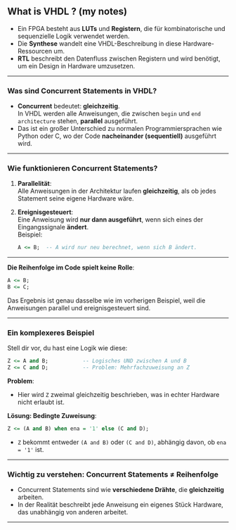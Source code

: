 What is VHDL ? (my notes)
---

- Ein FPGA besteht aus **LUTs** und **Registern**, die für kombinatorische und sequenzielle Logik verwendet werden.  
- Die **Synthese** wandelt eine VHDL-Beschreibung in diese Hardware-Ressourcen um.  
- **RTL** beschreibt den Datenfluss zwischen Registern und wird benötigt, um ein Design in Hardware umzusetzen.

--- 

### **Was sind Concurrent Statements in VHDL?**
- **Concurrent** bedeutet: **gleichzeitig**.  
  In VHDL werden alle Anweisungen, die zwischen `begin` und `end architecture` stehen, **parallel** ausgeführt.
- Das ist ein großer Unterschied zu normalen Programmiersprachen wie Python oder C, wo der Code **nacheinander (sequentiell)** ausgeführt wird.

---

### **Wie funktionieren Concurrent Statements?**
1. **Parallelität**:  
   Alle Anweisungen in der Architektur laufen **gleichzeitig**, als ob jedes Statement seine eigene Hardware wäre.  
   
2. **Ereignisgesteuert**:  
   Eine Anweisung wird **nur dann ausgeführt**, wenn sich eines der Eingangssignale **ändert**.  
   Beispiel:
   ```vhdl
   A <= B;  -- A wird nur neu berechnet, wenn sich B ändert.
   ```

---

**Die Reihenfolge im Code spielt keine Rolle**:
```vhdl
A <= B;
B <= C;
```
Das Ergebnis ist genau dasselbe wie im vorherigen Beispiel, weil die Anweisungen parallel und ereignisgesteuert sind.

---

### **Ein komplexeres Beispiel**
Stell dir vor, du hast eine Logik wie diese:
```vhdl
Z <= A and B;           -- Logisches UND zwischen A und B
Z <= C and D;           -- Problem: Mehrfachzuweisung an Z
```

**Problem**:
- Hier wird `Z` zweimal gleichzeitig beschrieben, was in echter Hardware nicht erlaubt ist.

**Lösung: Bedingte Zuweisung**:
```vhdl
Z <= (A and B) when ena = '1' else (C and D);
```
- `Z` bekommt entweder `(A and B)` oder `(C and D)`, abhängig davon, ob `ena = '1'` ist.

---

### **Wichtig zu verstehen: Concurrent Statements ≠ Reihenfolge**
- Concurrent Statements sind wie **verschiedene Drähte**, die **gleichzeitig** arbeiten.
- In der Realität beschreibt jede Anweisung ein eigenes Stück Hardware, das unabhängig von anderen arbeitet.

---
